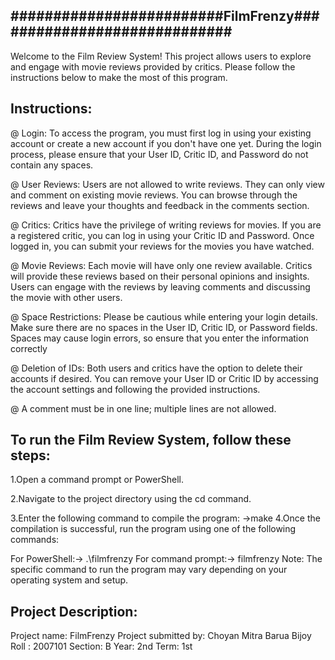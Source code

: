 #########################FilmFrenzy#############################
----------------------------------------------------------------
Welcome to the Film Review System!
This project allows users to explore and engage with movie reviews provided by critics.
Please follow the instructions below to make the most of this program.

Instructions:
-------------
@ Login: To access the program, you must first log in using your existing account or
create a new account if you don't have one yet.
During the login process, please ensure that your User ID, Critic ID, and Password do not contain any spaces.

@ User Reviews: Users are not allowed to write reviews.
They can only view and comment on existing movie reviews.
You can browse through the reviews and leave your thoughts and feedback in the comments section.

@ Critics: Critics have the privilege of writing reviews for movies.
If you are a registered critic, you can log in using your Critic ID and Password.
Once logged in, you can submit your reviews for the movies you have watched.

@ Movie Reviews: Each movie will have only one review available.
Critics will provide these reviews based on their personal opinions and insights.
Users can engage with the reviews by leaving comments and discussing the movie with other users.

@ Space Restrictions: Please be cautious while entering your login details.
Make sure there are no spaces in the User ID, Critic ID, or Password fields.
Spaces may cause login errors, so ensure that you enter the information correctly

@ Deletion of IDs: Both users and critics have the option to delete their accounts if desired.
You can remove your User ID or Critic ID by accessing the account settings and following the provided instructions.

@ A comment must be in one line; multiple lines are not allowed.


To run the Film Review System, follow these steps:
----------------------------------------------------------------------------------------------
1.Open a command prompt or PowerShell.

2.Navigate to the project directory using the cd command.

3.Enter the following command to compile the program:
    ->make
4.Once the compilation is successful,
run the program using one of the following commands:

For PowerShell:-> .\filmfrenzy
For command prompt:-> filmfrenzy
Note: The specific command to run the program may vary depending on your operating system and setup.

Project Description:
--------------------
Project name: FilmFrenzy
Project submitted by: Choyan Mitra Barua Bijoy
Roll : 2007101
Section: B
Year: 2nd
Term: 1st
